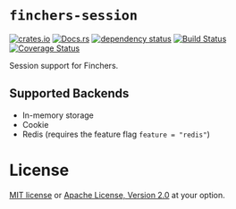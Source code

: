 # `finchers-session`

[![crates.io](https://img.shields.io/crates/v/finchers-session.svg)](https://crates.io/crates/finchers-session)
[![Docs.rs](https://docs.rs/finchers-session/badge.svg)](https://docs.rs/finchers-session)
[![dependency status](https://deps.rs/crate/finchers-session/0.2.0/status.svg)](https://deps.rs/crate/finchers-session/0.2.0)
[![Build Status](https://travis-ci.org/finchers-rs/finchers-session.svg?branch=master)](https://travis-ci.org/finchers-rs/finchers-session)
[![Coverage Status](https://coveralls.io/repos/github/finchers-rs/finchers-session/badge.svg?branch=master)](https://coveralls.io/github/finchers-rs/finchers-session?branch=master)

Session support for Finchers.

## Supported Backends

* In-memory storage
* Cookie
* Redis (requires the feature flag `feature = "redis"`)

# License
[MIT license](../LICENSE-MIT) or [Apache License, Version 2.0](../LICENSE-APACHE) at your option.
